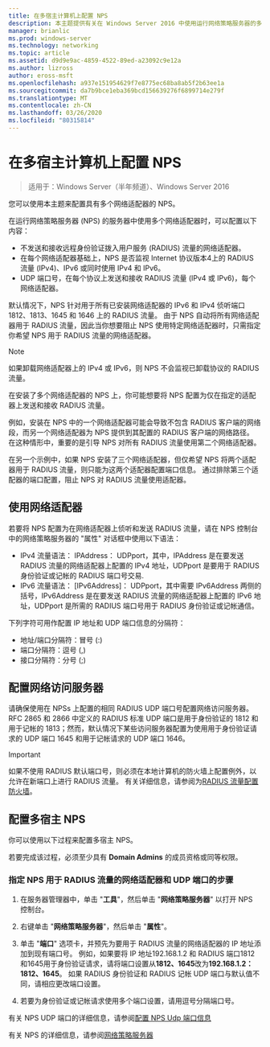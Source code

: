 ```yaml
---
title: 在多宿主计算机上配置 NPS
description: 本主题提供有关在 Windows Server 2016 中使用运行网络策略服务器的多个网络适配器配置服务器的说明。
manager: brianlic
ms.prod: windows-server
ms.technology: networking
ms.topic: article
ms.assetid: d9d9e9ac-4859-4522-89ed-a23092c9e12a
ms.author: lizross
author: eross-msft
ms.openlocfilehash: a937e151954629f7e8775ec68ba8ab5f2b63ee1a
ms.sourcegitcommit: da7b9bce1eba369bcd156639276f6899714e279f
ms.translationtype: MT
ms.contentlocale: zh-CN
ms.lasthandoff: 03/26/2020
ms.locfileid: "80315814"
---
```

# <a name="configure-nps-on-a-multihomed-computer"></a>在多宿主计算机上配置 NPS

>适用于：Windows Server（半年频道）、Windows Server 2016

您可以使用本主题来配置具有多个网络适配器的 NPS。

在运行网络策略服务器 (NPS) 的服务器中使用多个网络适配器时，可以配置以下内容：

- 不发送和接收远程身份验证拨入用户服务 \(RADIUS\) 流量的网络适配器。
- 在每个网络适配器基础上，NPS 是否监视 Internet 协议版本4上的 RADIUS 流量 \(IPv4\)、IPv6 或同时使用 IPv4 和 IPv6。
- UDP 端口号，在每个协议上发送和接收 RADIUS 流量 \(IPv4 或 IPv6\)，每个网络适配器。

默认情况下，NPS 针对用于所有已安装网络适配器的 IPv6 和 IPv4 侦听端口 1812、1813、1645 和 1646 上的 RADIUS 流量。 由于 NPS 自动将所有网络适配器用于 RADIUS 流量，因此当你想要阻止 NPS 使用特定网络适配器时，只需指定你希望 NPS 用于 RADIUS 流量的网络适配器。

>[!NOTE]
>如果卸载网络适配器上的 IPv4 或 IPv6，则 NPS 不会监视已卸载协议的 RADIUS 流量。

在安装了多个网络适配器的 NPS 上，你可能想要将 NPS 配置为仅在指定的适配器上发送和接收 RADIUS 流量。

例如，安装在 NPS 中的一个网络适配器可能会导致不包含 RADIUS 客户端的网络段，而另一个网络适配器为 NPS 提供到其配置的 RADIUS 客户端的网络路径。 在这种情形中，重要的是引导 NPS 对所有 RADIUS 流量使用第二个网络适配器。

在另一个示例中，如果 NPS 安装了三个网络适配器，但仅希望 NPS 将两个适配器用于 RADIUS 流量，则只能为这两个适配器配置端口信息。 通过排除第三个适配器的端口配置，阻止 NPS 对 RADIUS 流量使用适配器。

## <a name="using-a-network-adapter"></a>使用网络适配器

若要将 NPS 配置为在网络适配器上侦听和发送 RADIUS 流量，请在 NPS 控制台中的网络策略服务器的 "属性" 对话框中使用以下语法：

- IPv4 流量语法： IPAddress： UDPport，其中，IPAddress 是在要发送 RADIUS 流量的网络适配器上配置的 IPv4 地址，UDPport 是要用于 RADIUS 身份验证或记帐的 RADIUS 端口号交易.
- IPv6 流量语法： [IPv6Address]： UDPport，其中需要 IPv6Address 两侧的括号，IPv6Address 是在要发送 RADIUS 流量的网络适配器上配置的 IPv6 地址，UDPport 是所需的 RADIUS 端口号用于 RADIUS 身份验证或记帐通信。

下列字符可用作配置 IP 地址和 UDP 端口信息的分隔符：

- 地址/端口分隔符：冒号 (:)
- 端口分隔符：逗号 (,)
- 接口分隔符：分号 (;)

## <a name="configuring-network-access-servers"></a>配置网络访问服务器

请确保使用在 NPSs 上配置的相同 RADIUS UDP 端口号配置网络访问服务器。 RFC 2865 和 2866 中定义的 RADIUS 标准 UDP 端口是用于身份验证的 1812 和用于记帐的 1813；然而，默认情况下某些访问服务器配置为使用用于身份验证请求的 UDP 端口 1645 和用于记帐请求的 UDP 端口 1646。

>[!IMPORTANT]
>如果不使用 RADIUS 默认端口号，则必须在本地计算机的防火墙上配置例外，以允许在新端口上进行 RADIUS 流量。 有关详细信息，请参阅为[RADIUS 流量配置防火墙](nps-firewalls-configure.md)。

## <a name="configure-the-multihomed-nps"></a>配置多宿主 NPS

你可以使用以下过程来配置多宿主 NPS。

若要完成该过程，必须至少具有 **Domain Admins** 的成员资格或同等权限。

### <a name="to-specify-the-network-adapter-and-udp-ports-that-nps-uses-for-radius-traffic"></a>指定 NPS 用于 RADIUS 流量的网络适配器和 UDP 端口的步骤

1. 在服务器管理器中，单击 "**工具**"，然后单击 "**网络策略服务器**" 以打开 NPS 控制台。

2. 右键单击 "**网络策略服务器**"，然后单击 "**属性**"。

3. 单击 "**端口**" 选项卡，并预先为要用于 RADIUS 流量的网络适配器的 IP 地址添加到现有端口号。 例如，如果要将 IP 地址192.168.1.2 和 RADIUS 端口1812和1645用于身份验证请求，请将端口设置从**1812、1645**改为**192.168.1.2：1812、1645**。 如果 RADIUS 身份验证和 RADIUS 记帐 UDP 端口与默认值不同，请相应更改端口设置。

4. 若要为身份验证或记帐请求使用多个端口设置，请用逗号分隔端口号。

有关 NPS UDP 端口的详细信息，请参阅[配置 NPS Udp 端口信息](nps-udp-ports-configure.md)


有关 NPS 的详细信息，请参阅[网络策略服务器](nps-top.md)

